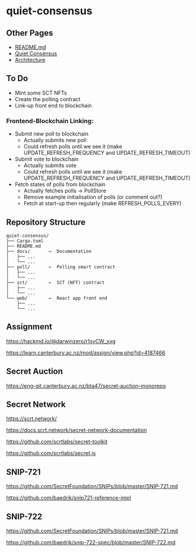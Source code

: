 # quiet-consensus

## Other Pages
- [README.md](./README.md)
- [Quiet Consensus](./docs/qui-con.md)
- [Architecture](./docs/architecture.md)

## To Do
- Mint some SCT NFTs
- Create the polling contract
- Link-up front end to blockchain

### Frontend-Blockchain Linking: 
- Submit new poll to blockchain
   - Actually submits new poll
   - Could refresh polls until we see it (make UPDATE_REFRESH_FREQUENCY and UPDATE_REFRESH_TIMEOUT)
- Submit vote to blockchain
   - Actually submits vote
   - Could refresh polls until we see it (make UPDATE_REFRESH_FREQUENCY and UPDATE_REFRESH_TIMEOUT)
- Fetch states of polls from blockchain 
   - Actually fetches polls -> PollStore
   - Remove example initialisation of polls (or comment out?)
   - Fetch at start-up then regularly (make REFRESH_POLLS_EVERY)



## Repository Structure
```
quiet-consensus/
├── Cargo.toml
├── README.md
├── docs/       ←  Documentation
│   ├── ...
│   └── ...
├── poll/       ←  Polling smart contract
│   ├── ...
│   └── ...
├── sct/        ←  SCT (NFT) contract
│   ├── ...
│   └── ...
└── web/        ←  React app front end
    ├── ...
    └── ...
```

## Assignment

https://hackmd.io/@darwinzero/r1xyCW_xxg

https://learn.canterbury.ac.nz/mod/assign/view.php?id=4187466


## Secret Auction

https://eng-git.canterbury.ac.nz/bta47/secret-auction-monorepo


## Secret Network

https://scrt.network/

https://docs.scrt.network/secret-network-documentation

https://github.com/scrtlabs/secret-toolkit

https://github.com/scrtlabs/secret.js


## SNIP-721

https://github.com/SecretFoundation/SNIPs/blob/master/SNIP-721.md

https://github.com/baedrik/snip721-reference-impl


## SNIP-722

https://github.com/SecretFoundation/SNIPs/blob/master/SNIP-721.md

https://github.com/baedrik/snip-722-spec/blob/master/SNIP-722.md


